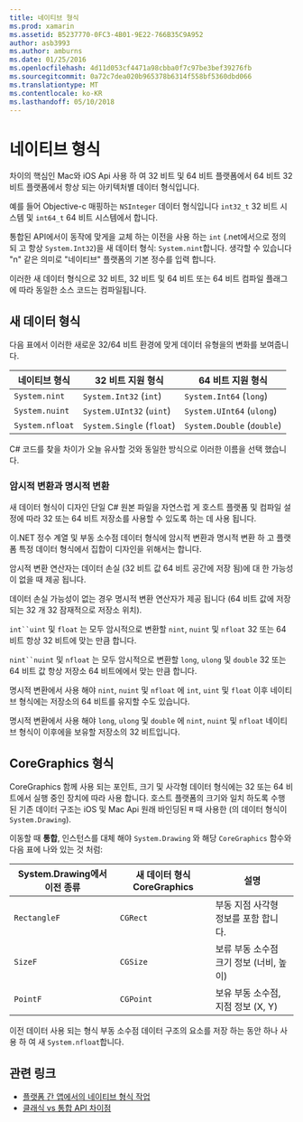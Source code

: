```yaml
---
title: 네이티브 형식
ms.prod: xamarin
ms.assetid: B5237770-0FC3-4B01-9E22-766B35C9A952
author: asb3993
ms.author: amburns
ms.date: 01/25/2016
ms.openlocfilehash: 4d11d053cf4471a98cbba0f7c97be3bef39276fb
ms.sourcegitcommit: 0a72c7dea020b965378b6314f558bf5360dbd066
ms.translationtype: MT
ms.contentlocale: ko-KR
ms.lasthandoff: 05/10/2018
---
```

# <a name="native-types"></a>네이티브 형식

차이의 핵심인 Mac와 iOS Api 사용 하 여 32 비트 및 64 비트 플랫폼에서 64 비트 32 비트 플랫폼에서 항상 되는 아키텍처별 데이터 형식입니다.

예를 들어 Objective-c 매핑하는 `NSInteger` 데이터 형식입니다 `int32_t` 32 비트 시스템 및 `int64_t` 64 비트 시스템에서 합니다.

통합된 API에서이 동작에 맞게을 교체 하는 이전을 사용 하는 `int` (.net에서으로 정의 되 고 항상 `System.Int32`)을 새 데이터 형식: `System.nint`합니다.  생각할 수 있습니다 "n" 같은 의미로 "네이티브" 플랫폼의 기본 정수를 입력 합니다.

이러한 새 데이터 형식으로 32 비트, 32 비트 및 64 비트 또는 64 비트 컴파일 플래그에 따라 동일한 소스 코드는 컴파일됩니다.

## <a name="new-data-types"></a>새 데이터 형식

다음 표에서 이러한 새로운 32/64 비트 환경에 맞게 데이터 유형을의 변화를 보여줍니다.

|네이티브 형식|32 비트 지원 형식|64 비트 지원 형식|
|--- |--- |--- |
|`System.nint`|`System.Int32` (`int`)|`System.Int64` (`long`)|
|`System.nuint`|`System.UInt32` (`uint`)|`System.UInt64` (`ulong`)|
|`System.nfloat`|`System.Single` (`float`)|`System.Double` (`double`)|

C# 코드를 찾을 차이가 오늘 유사할 것와 동일한 방식으로 이러한 이름을 선택 했습니다.

### <a name="implicit-and-explicit-conversions"></a>암시적 변환과 명시적 변환

새 데이터 형식이 디자인 단일 C# 원본 파일을 자연스럽 게 호스트 플랫폼 및 컴파일 설정에 따라 32 또는 64 비트 저장소를 사용할 수 있도록 하는 데 사용 됩니다.

이.NET 정수 계열 및 부동 소수점 데이터 형식에 암시적 변환과 명시적 변환 하 고 플랫폼 특정 데이터 형식에서 집합이 디자인을 위해서는 합니다.

암시적 변환 연산자는 데이터 손실 (32 비트 값 64 비트 공간에 저장 됨)에 대 한 가능성이 없을 때 제공 됩니다.

데이터 손실 가능성이 없는 경우 명시적 변환 연산자가 제공 됩니다 (64 비트 값에 저장 되는 32 개 32 잠재적으로 저장소 위치).

 `int``uint` 및 `float` 는 모두 암시적으로 변환할 `nint`, `nuint` 및 `nfloat` 32 또는 64 비트 항상 32 비트에 맞는 만큼 합니다.

 `nint``nuint` 및 `nfloat` 는 모두 암시적으로 변환할 `long`, `ulong` 및 `double` 32 또는 64 비트 값 항상 저장소 64 비트에에서 맞는 만큼 합니다.

명시적 변환에서 사용 해야 `nint`, `nuint` 및 `nfloat` 에 `int`, `uint` 및 `float` 이후 네이티브 형식에는 저장소의 64 비트를 유지할 수도 있습니다.

명시적 변환에서 사용 해야 `long`, `ulong` 및 `double` 에 `nint`, `nuint` 및 `nfloat` 네이티브 형식이 이후에을 보유할 저장소의 32 비트입니다.

## <a name="coregraphics-types"></a>CoreGraphics 형식

CoreGraphics 함께 사용 되는 포인트, 크기 및 사각형 데이터 형식에는 32 또는 64 비트에서 실행 중인 장치에 따라 사용 합니다.  호스트 플랫폼의 크기와 일치 하도록 수행 된 기존 데이터 구조는 iOS 및 Mac Api 원래 바인딩된 म 때 사용한 (의 데이터 형식이 `System.Drawing`).

이동할 때 **통합**, 인스턴스를 대체 해야 `System.Drawing` 와 해당 `CoreGraphics` 함수와 다음 표에 나와 있는 것 처럼:

|System.Drawing에서 이전 종류|새 데이터 형식 CoreGraphics|설명|
|--- |--- |--- |
|`RectangleF`|`CGRect`|부동 지점 사각형 정보를 포함 합니다.|
|`SizeF`|`CGSize`|보류 부동 소수점 크기 정보 (너비, 높이)|
|`PointF`|`CGPoint`|보유 부동 소수점, 지점 정보 (X, Y)|

이전 데이터 사용 되는 형식 부동 소수점 데이터 구조의 요소를 저장 하는 동안 하나 사용 하 여 새 `System.nfloat`합니다.

## <a name="related-links"></a>관련 링크

- [플랫폼 간 앱에서의 네이티브 형식 작업](~/cross-platform/macios/native-types-cross-platform.md)
- [클래식 vs 통합 API 차이점](https://developer.xamarin.com/releases/ios/api_changes/classic-vs-unified-8.6.0/)

